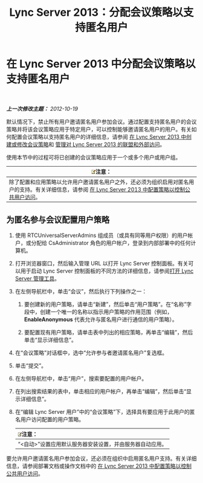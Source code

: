 ﻿---
title: Lync Server 2013：分配会议策略以支持匿名用户
TOCTitle: 分配会议策略以支持匿名用户
ms:assetid: 662de022-1111-40f7-bad4-f2b686f30973
ms:mtpsurl: https://technet.microsoft.com/zh-cn/library/Gg521007(v=OCS.15)
ms:contentKeyID: 49313085
ms.date: 05/19/2016
mtps_version: v=OCS.15
ms.translationtype: HT
---

# 在 Lync Server 2013 中分配会议策略以支持匿名用户

 

_**上一次修改主题：** 2012-10-19_

默认情况下，禁止所有用户邀请匿名用户参加会议。通过配置支持匿名用户的会议策略并将该会议策略应用于特定用户，可以控制能够邀请匿名用户的用户。有关如何配置会议策略以支持匿名用户的详细信息，请参阅 [在 Lync Server 2013 中创建或修改会议策略](lync-server-2013-create-or-modify-a-conferencing-policy.md)和 [管理对 Lync Server 2013 的联盟和外部访问](lync-server-2013-managing-federation-and-external-access-to-lync-server-2013.md)。

使用本节中的过程可将已创建的会议策略应用于一个或多个用户或用户组。

<table>
<thead>
<tr class="header">
<th><img src="images/Dn783119.note(OCS.15).gif" title="note" alt="note" />注意：</th>
</tr>
</thead>
<tbody>
<tr class="odd">
<td>除了配置和应用策略以允许用户邀请匿名用户之外，还必须为组织启用对匿名用户的支持。有关详细信息，请参阅 <a href="lync-server-2013-configure-policies-to-control-public-user-access.md">在 Lync Server 2013 中配置策略以控制公共用户访问</a>。</td>
</tr>
</tbody>
</table>


## 为匿名参与会议配置用户策略

1.  使用 RTCUniversalServerAdmins 组成员（或具有同等用户权限）的用户帐户，或分配给 CsAdministrator 角色的用户帐户，登录到内部部署中的任何计算机。

2.  打开浏览器窗口，然后输入管理 URL 以打开 Lync Server 控制面板。有关可以用于启动 Lync Server 控制面板的不同方法的详细信息，请参阅[打开 Lync Server 管理工具](lync-server-2013-open-lync-server-administrative-tools.md)。

3.  在左侧导航栏中，单击“会议”，然后执行下列操作之一：
    
    1.  要创建新的用户策略，请单击“新建”，然后单击“用户策略”。在“名称”字段中，创建一个唯一的名称以指示用户策略的作用范围（例如， **EnableAnonymous** 代表允许与匿名用户进行通信的用户策略）。
    
    2.  要配置现有用户策略，请单击表中列出的相应策略，再单击“编辑”，然后单击“显示详细信息”。

4.  在“会议策略”对话框中，选中“允许参与者邀请匿名用户”复选框。

5.  单击“提交”。

6.  在左侧导航栏中，单击“用户”，搜索要配置的用户帐户。

7.  在列出搜索结果的表中，单击相应的用户帐户，再单击“编辑”，然后单击“显示详细信息”。

8.  在“编辑 Lync Server 用户”中的“会议策略”下，选择具有要应用于此用户的匿名用户访问配置的用户策略。
    
    <table>
    <thead>
    <tr class="header">
    <th><img src="images/Dn783119.note(OCS.15).gif" title="note" alt="note" />注意：</th>
    </tr>
    </thead>
    <tbody>
    <tr class="odd">
    <td>“&lt;自动&gt;”设置应用默认服务器安装设置，并由服务器自动应用。</td>
    </tr>
    </tbody>
    </table>


要允许用户邀请匿名用户参加会议，还必须在组织中启用匿名用户支持。有关详细信息，请参阅部署文档或操作文档中的 [在 Lync Server 2013 中配置策略以控制公共用户访问](lync-server-2013-configure-policies-to-control-public-user-access.md)。

